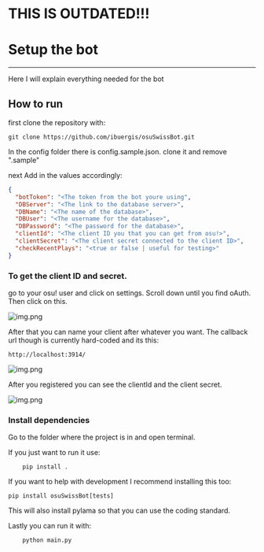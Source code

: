 # THIS IS OUTDATED!!!


# Setup the bot
***
Here I will explain everything needed for the bot

## How to run
first clone the repository with:
```
git clone https://github.com/ibuergis/osuSwissBot.git
```

In the config folder there is config.sample.json. clone it and remove ".sample"

next Add in the values accordingly:
````json
{
  "botToken": "<The token from the bot youre using",
  "DBServer": "<The link to the database server>",
  "DBName": "<The name of the database>",
  "DBUser": "<The username for the database>",
  "DBPassword": "<The password for the database>",
  "clientId": "<The client ID you that you can get from osu!>",
  "clientSecret": "<The client secret connected to the client ID>",
  "checkRecentPlays": "<true or false | useful for testing>"
}
````

### To get the client ID and secret.
go to your osu! user and click on settings. Scroll down until you find oAuth.
Then click on this.

![img.png](.github/readmeFiles/newoauthappication.png)

After that you can name your client after whatever you want.
The callback url though is currently hard-coded and its this:
```
http://localhost:3914/
```

![img.png](.github/readmeFiles/clientDataPutInSmthIdk.png)

After you registered you can see the clientId and the client secret.

![img.png](.github/readmeFiles/clientIdAndSecret.png)


### Install dependencies

Go to the folder where the project is in and open terminal.

If you just want to run it use:
```
    pip install .
```

If you want to help with development I recommend installing this too:

```
pip install osuSwissBot[tests]
```

This will also install pylama so that you can use the coding standard.

Lastly you can run it with:
```
    python main.py
```
